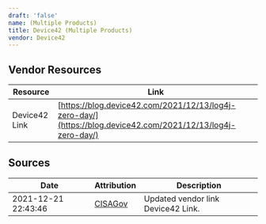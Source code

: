 ```yaml
---
draft: 'false'
name: (Multiple Products)
title: Device42 (Multiple Products)
vendor: Device42
---
```


## Vendor Resources
| Resource | Link |
| --- | --- |
| Device42 Link | [https://blog.device42.com/2021/12/13/log4j-zero-day/](https://blog.device42.com/2021/12/13/log4j-zero-day/) |



## Sources
| Date | Attribution | Description |
| --- | --- | --- |
| 2021-12-21 22:43:46 | [CISAGov](https://raw.githubusercontent.com/cisagov/log4j-affected-db/develop/README.md) | Updated vendor link Device42 Link.  |
